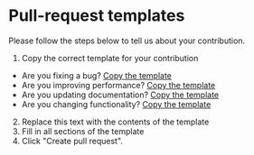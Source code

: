 # Pull-request templates

Please follow the steps below to tell us about your contribution.

1. Copy the correct template for your contribution
  - Are you fixing a bug? [Copy the template](https://github.com/simonwhatley/nhsuk-visual-studio-code-extension/tree/master/.github/PULL_REQUEST_TEMPLATE/BUG_FIX.md)
  - Are you improving performance? [Copy the template](https://github.com/simonwhatley/nhsuk-visual-studio-code-extension/tree/master/.github/PULL_REQUEST_TEMPLATE/PERFORMANCE_IMPROVEMENT.md)
  - Are you updating documentation? [Copy the template](https://github.com/simonwhatley/nhsuk-visual-studio-code-extension/tree/master/.github/PULL_REQUEST_TEMPLATE/DOCUMENTATION.md)
  - Are you changing functionality? [Copy the template](https://github.com/simonwhatley/nhsuk-visual-studio-code-extension/tree/master/.github/PULL_REQUEST_TEMPLATE/FEATURE_CHANGE.md)
2. Replace this text with the contents of the template
3. Fill in all sections of the template
4. Click "Create pull request".
